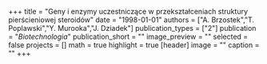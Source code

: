 +++
title = "Geny i enzymy uczestniczące w przekształceniach struktury pierścieniowej steroidów"
date = "1998-01-01"
authors = ["A. Brzostek","T. Poplawski","Y. Murooka","J. Dziadek"]
publication_types = ["2"]
publication = "_Biotechnologia_"
publication_short = ""
image_preview = ""
selected = false
projects = []
math = true
highlight = true
[header]
image = ""
caption = ""
+++


